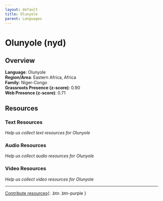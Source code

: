 ```yaml
---
layout: default
title: Olunyole
parent: Languages
---
```


# Olunyole (nyd)

## Overview

**Language**: Olunyole  
**Region/Area**: Eastern Africa, Africa  
**Family**: Niger-Congo  
**Grassroots Presence (z-score)**: 0.90  
**Web Presence (z-score)**: 0.71  

## Resources

### Text Resources
*Help us collect text resources for Olunyole*

### Audio Resources
*Help us collect audio resources for Olunyole*

### Video Resources
*Help us collect video resources for Olunyole*

---

[Contribute resources](https://forms.office.com/e/1SfLJx3u1r){: .btn .btn-purple }

